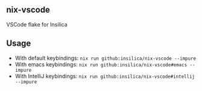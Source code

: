 ## nix-vscode

VSCode flake for Insilica

## Usage

- With default keybindings: `nix run github:insilica/nix-vscode --impure`
- With emacs keybindings: `nix run github:insilica/nix-vscode#emacs --impure`
- With IntelliJ keybindings: `nix run github:insilica/nix-vscode#intellij --impure`
